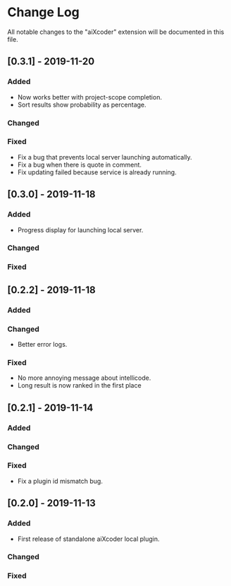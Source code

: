 # Change Log
All notable changes to the "aiXcoder" extension will be documented in this file.

## [0.3.1] - 2019-11-20

### Added
- Now works better with project-scope completion.
- Sort results show probability as percentage.

### Changed

### Fixed
- Fix a bug that prevents local server launching automatically.
- Fix a bug when there is quote in comment.
- Fix updating failed because service is already running.

## [0.3.0] - 2019-11-18

### Added
- Progress display for launching local server.

### Changed

### Fixed

## [0.2.2] - 2019-11-18

### Added

### Changed
- Better error logs.

### Fixed
- No more annoying message about intellicode.
- Long result is now ranked in the first place

## [0.2.1] - 2019-11-14

### Added

### Changed

### Fixed
- Fix a plugin id mismatch bug.

## [0.2.0] - 2019-11-13

### Added
- First release of standalone aiXcoder local plugin.

### Changed

### Fixed
